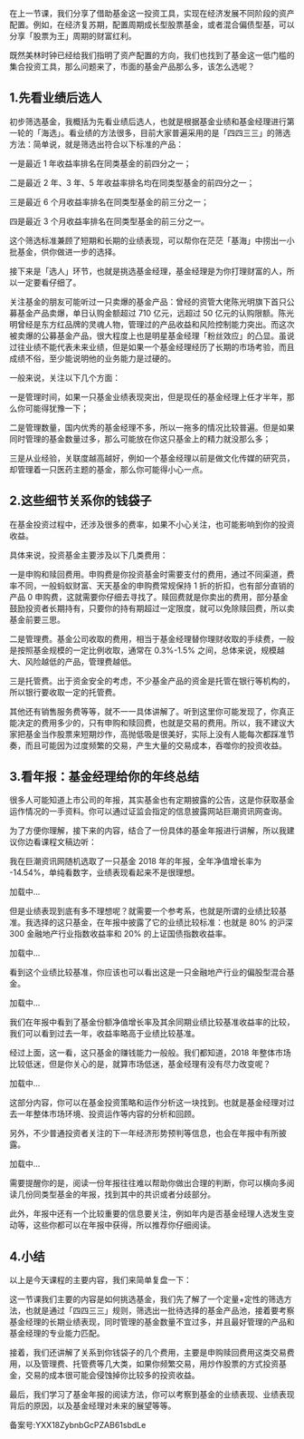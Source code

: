 在上一节课，我们分享了借助基金这一投资工具，实现在经济发展不同阶段的资产配置。例如，在经济复苏期，配置周期成长型股票基金，或者混合偏债型基，可以分享「股票为王」周期的财富红利。

既然美林时钟已经给我们指明了资产配置的方向，我们也找到了基金这一低门槛的集合投资工具，那么问题来了，市面的基金产品那么多，该怎么选呢？

## 1.先看业绩后选人

初步筛选基金，我概括为先看业绩后选人，也就是根据基金业绩和基金经理进行第一轮的「海选」。看业绩的方法很多，目前大家普遍采用的是「四四三三」的筛选方法：简单说，就是筛选出符合以下标准的产品：

一是最近 1 年收益率排名在同类基金的前四分之一；

二是最近 2 年、3 年、5 年收益率排名均在同类型基金的前四分之一；

三是最近 6 个月收益率排名在同类型基金的前三分之一；

四是最近 3 个月收益率排名在同类型基金的前三分之一。

这个筛选标准兼顾了短期和长期的业绩表现，可以帮你在茫茫「基海」中捞出一小批基金，供你做进一步的选择。

接下来是「选人」环节，也就是挑选基金经理，基金经理是为你打理财富的人，所以一定要看仔细了。

关注基金的朋友可能听过一只卖爆的基金产品：曾经的资管大佬陈光明旗下首只公募基金产品卖爆，单日认购金额超过 710 亿元，远超过 50 亿元的认购限额。陈光明曾经是东方红品牌的灵魂人物，管理过的产品收益和风险控制能力突出。而这次被卖爆的公募基金产品，很大程度上也是明星基金经理「粉丝效应」的凸显。虽说过往业绩不能代表未来业绩，但是如果一个基金经理经历了长期的市场考验，而且成绩不俗，至少能说明他的业务能力是过硬的。

一般来说，关注以下几个方面：

一是管理时间，如果一只基金业绩表现突出，但是现任的基金经理上任才半年，那么你可能得犹豫一下；

二是管理数量，国内优秀的基金经理不多，所以一拖多的情况比较普遍。但是如果同时管理的基金数量过多，那么可能放在你这只基金上的精力就没那么多；

三是从业经验，关联度越高越好，例如一个基金经理以前是做文化传媒的研究员，却管理着一只医药主题的基金，那么你可能得小心一点。

## 2.这些细节关系你的钱袋子

在基金投资过程中，还涉及很多的费率，如果不小心关注，也可能影响到你的投资收益。

具体来说，投资基金主要涉及以下几类费用：

一是申购和赎回费用。申购费是你投资基金时需要支付的费用，通过不同渠道，费率不同，一般蚂蚁财富、天天基金的申购费常规保持 1 折的折扣，也有部分直销的产品 0 申购费，这就需要你仔细去寻找了。赎回费就是你卖出的费用，部分基金鼓励投资者长期持有，只要你的持有期超过一定限度，就可以免除赎回费，所以卖基金前要三思。

二是管理费。基金公司收取的费用，相当于基金经理替你理财收取的手续费，一般是按照基金规模的一定比例收取，通常在 0.3\%-1.5\% 之间，总体来说，规模越大、风险越低的产品，管理费越低。

三是托管费。出于资金安全的考虑，不少基金产品的资金是托管在银行等机构的，所以银行要收取一定的托管费。

其他还有销售服务费等等，就不一一具体讲解了。听到这里你可能发现了，你真正能决定的费用多少的，只有申购和赎回费，也就是交易的费用。所以，我不建议大家把基金当作股票来短期炒作，高抛低吸是很美好，实际上没有人能每次都踩准节奏，而且可能因为过度频繁的交易，产生大量的交易成本，吞噬你的投资收益。

## 3.看年报：基金经理给你的年终总结

很多人可能知道上市公司的年报，其实基金也有定期披露的公告，这是你获取基金运作情况的一手资料。你可以通过证监会指定的信息披露网站巨潮资讯网查询。

为了方便你理解，接下来的内容，结合了一份具体的基金年报进行讲解，所以我建议你边看课程文稿边听：

我在巨潮资讯网随机选取了一只基金 2018 年的年报，全年净值增长率为 \-14.54\%，单纯看数字，业绩表现看起来不是很理想。

  

加载中...

但是业绩表现到底有多不理想呢？就需要一个参考系，也就是所谓的业绩比较基准。我选择的这只基金，在年报中披露了它的业绩比较标准：也就是 80\% 的沪深 300 金融地产行业指数收益率和 20\% 的上证国债指数收益率。

加载中...

看到这个业绩比较基准，你应该也可以看出这是一只金融地产行业的偏股型混合基金。

加载中...

我们在年报中看到了基金份额净值增长率及其余同期业绩比较基准收益率的比较，我们可以看到过去一年，收益率略高于业绩比较基准。

经过上面，这一看，这只基金的赚钱能力一般般。我们都知道，2018 年整体市场比较低迷，但是你关心的是，就算市场低迷，基金经理有没有尽力改变呢？

加载中...

这部分内容，你可以在基金投资策略和运作分析这一块找到。也就是基金经理对过去一年整体市场环境、投资运作等内容的分析和回顾。

另外，不少普通投资者关注的下一年经济形势预判等信息，也会在年报中有所披露。

加载中...

需要提醒你的是，阅读一份年报往往难以帮助你做出合理的判断，你可以横向多阅读几份同类型基金的年报，找到其中的共识或者分歧部分。

此外，年报中还有一个比较重要的信息要关注，例如年内是否基金经理人选发生变动等，这些你都可以在年报中获得，所以推荐你仔细阅读。

## 4.小结

以上是今天课程的主要内容，我们来简单复盘一下：

这一节课我们主要的内容是如何挑选基金，我们先了解了一个定量+定性的筛选方法，也就是通过「四四三三」规则，筛选出一批待选择的基金产品池，接着要考察基金经理的长期业绩表现，同时管理的基金数量不宜过多，并且最好管理的产品和基金经理的专业能力匹配。

接着，我们还讲解了关系到你钱袋子的几个费用，主要是申购赎回费用这类交易费用，以及管理费、托管费等几大类，如果你频繁交易，用炒作股票的方式投资基金，交易的成本很可能会侵蚀掉你比较多的投资收益。

最后，我们学习了基金年报的阅读方法，你可以考察到基金的业绩表现、业绩表现背后的原因，以及基金经理对未来的展望等等。

备案号:YXX18ZybnbGcPZAB61sbdLe